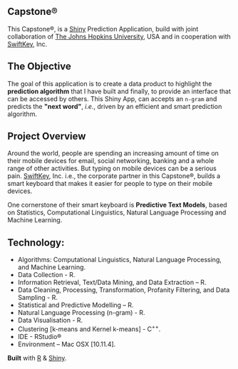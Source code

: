 ## Capstone®
This Capstone®, is a [Shiny](http://shiny.rstudio.com/) Prediction Application, build with joint collaboration of [The Johns Hopkins University](https://www.jhu.edu/), USA and in cooperation with [SwiftKey](https://swiftkey.com/en/), Inc.

## The Objective
The goal of this application is to create a data product to highlight the <b>prediction algorithm</b> that I have built and finally, to provide an interface that can be accessed by others. This Shiny App, can accepts an ```n-gram``` and predicts the <b>"next word"</b>, <i>i.e.</i>, driven by an efficient and smart prediction algorithm.

## Project Overview
Around the world, people are spending an increasing amount of time on their mobile devices for email, social networking, banking and a whole range of other activities. But typing on mobile devices can be a serious pain. [SwiftKey](https://swiftkey.com/en/), Inc. i.e., the corporate partner in this Capstone®, builds a smart keyboard that makes it easier for people to type on their mobile devices.

One cornerstone of their smart keyboard is <b>Predictive Text Models</b>, based on Statistics, Computational Linguistics, Natural Language Processing and Machine Learning.

## Technology:
- Algorithms: Computational Linguistics, Natural Language Processing, and Machine Learning.
- Data Collection - R.
- Information Retrieval, Text/Data Mining, and Data Extraction – R.
- Data Cleaning, Processing, Transformation, Profanity Filtering, and Data Sampling - R.
- Statistical and Predictive Modelling – R.
- Natural Language Processing (n-gram) - R.
- Data Visualisation - R.
- Clustering [k-means and Kernel k-means] - C<sup>++</sup>.
- IDE - RStudio®
- Environment – Mac OSX [10.11.4].

<b>Built</b> with [R](http://www.r-project.org/) & [Shiny](http://shiny.rstudio.com).
